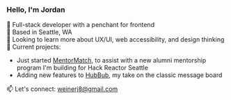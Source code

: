### Hello, I'm Jordan

:wave: Full-stack developer with a penchant for frontend <br />
:evergreen_tree: Based in Seattle, WA <br />
:eyes: Looking to learn more about UX/UI, web accessibility, and design thinking <br />
:hatching_chick: Current projects:
* Just started [MentorMatch](https://github.com/jnweiner/MentorMatch), to assist with a new alumni mentorship program I'm building for Hack Reactor Seattle
* Adding new features to [HubBub](https://github.com/jnweiner/HubBub), my take on the classic message board

:mailbox: Let's connect: weinerj8@gmail.com <br />



<!--
**jnweiner/jnweiner** is a ✨ _special_ ✨ repository because its `README.md` (this file) appears on your GitHub profile.

Here are some ideas to get you started:

- 🔭 I’m currently working on ...
- 🌱 I’m currently learning ...
- 👯 I’m looking to collaborate on ...
- 🤔 I’m looking for help with ...
- 💬 Ask me about ...
- 📫 How to reach me: ...
- 😄 Pronouns: ...
- ⚡ Fun fact: ...
-->
